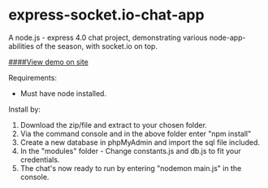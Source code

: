 # express-socket.io-chat-app
A node.js - express 4.0 chat project, demonstrating various node-app-abilities of the season, with socket.io on top.

[####View demo on site](https://iscotzan.github.io/express-socket.io-chat-app/ "Chat-Node-Express : Demo site")

Requirements:
- Must have node installed.

Install by:
1. Download the zip/file and extract to your chosen folder.
2. Via the command console and in the above folder enter "npm install"
3. Create a new database in phpMyAdmin and import the sql file included.
4. In the "modules" folder - Change constants.js and db.js to fit your credentials.
5. The chat's now ready to run by entering "nodemon main.js" in the console.